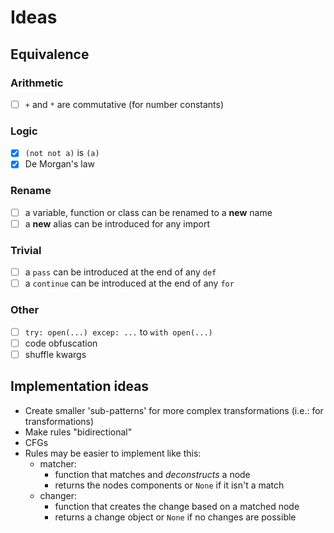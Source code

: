 # Ideas

## Equivalence

### Arithmetic

- [ ] `+` and `*` are commutative (for number constants)

### Logic

- [x] `(not not a)` is `(a)`
- [x] De Morgan's law

### Rename

- [ ] a variable, function or class can be renamed to a **new** name
- [ ] a **new** alias can be introduced for any import

### Trivial

- [ ] a `pass` can be introduced at the end of any `def`
- [ ] a `continue` can be introduced at the end of any `for`

### Other

- [ ] `try: open(...) excep: ...` to `with open(...)`
- [ ] code obfuscation
- [ ] shuffle kwargs

## Implementation ideas

- Create smaller 'sub-patterns' for more complex transformations (i.e.: for transformations)
- Make rules "bidirectional"
- CFGs
- Rules may be easier to implement like this:
  - matcher:
    - function that matches and *deconstructs* a node
    - returns the nodes components or `None` if it isn't a match
  - changer:
    - function that creates the change based on a matched node
    - returns a change object or `None` if no changes are possible
